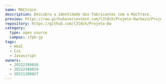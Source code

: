```yaml
---
name: MACtrace
description: Descubra a identidade dos fabricantes com o MacTrace. 
preview: https://raw.githubusercontent.com/l3l0ch/Projeto-Dw/main/Projeto-main/projeto/image.png
repository: https://github.com/l3l0ch/Projeto-Dw
category:
  type: open source
  campus: ifpb-jp
tags:
  - Html
  - Css
  - Javascript
owners:
  - 20222380016
  - 20222380024
  - 20211380027
---
```

